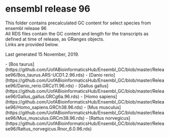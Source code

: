 # ensembl release 96

<p>This folder contains precalculated GC content for select species from ensembl release 96<br>
All RDS files contain the GC content and length for the transcripts as defined at time of release, as GRanges objects.<br>
Links are provided below.</p>

<p>Last generated 15 November, 2019.</p>
- [Bos taurus](https://github.com/UofABioinformaticsHub/Ensembl_GC/blob/master/Release96/Bos_taurus.ARS-UCD1.2.96.rds)
- [Danio rerio](https://github.com/UofABioinformaticsHub/Ensembl_GC/blob/master/Release96/Danio_rerio.GRCz11.96.rds)
- [Gallus gallus](https://github.com/UofABioinformaticsHub/Ensembl_GC/blob/master/Release96/Gallus_gallus.GRCg6a.96.rds)
- [Homo sapiens](https://github.com/UofABioinformaticsHub/Ensembl_GC/blob/master/Release96/Homo_sapiens.GRCh38.96.rds)
- [Mus musculus](https://github.com/UofABioinformaticsHub/Ensembl_GC/blob/master/Release96/Mus_musculus.GRCm38.96.rds)
- [Rattus norvegicus](https://github.com/UofABioinformaticsHub/Ensembl_GC/blob/master/Release96/Rattus_norvegicus.Rnor_6.0.96.rds)
